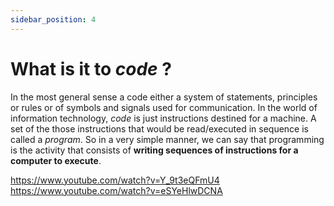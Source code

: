 ```yaml
---
sidebar_position: 4
---
```


# What is it to _code_ ?

In the most general sense a code either a system of statements, principles or rules or of symbols and signals used for communication. In the world of information technology, _code_ is just instructions destined for a machine. A set of the those instructions that would be read/executed in sequence is called a _program_. So in a very simple manner, we can say that programming is the activity that consists of **writing sequences of instructions for a computer to execute**.

https://www.youtube.com/watch?v=Y_9t3eQFmU4
https://www.youtube.com/watch?v=eSYeHlwDCNA
